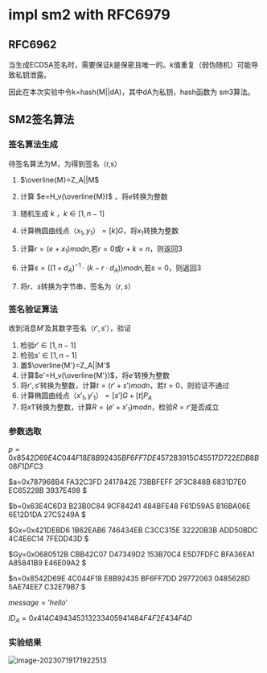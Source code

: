 # impl sm2 with RFC6979

## RFC6962

当生成ECDSA签名时，需要保证$k$是保密且唯一的。$k$值重复（弱伪随机）可能导致私钥泄露。

因此在本次实验中令k=hash(M||dA)，其中dA为私钥，hash函数为 sm3算法。

## SM2签名算法

### 签名算法生成

待签名算法为M，为得到签名（r,s）

1. $\overline{M}=Z_A||M$

2. 计算 $e=H_v(\overline{M})$ ，将$e$转换为整数
3. 随机生成 $k$ ，$k\in[1,n-1]$
4. 计算椭圆曲线点$（x_1,y_1）=[k]G$，将$x_1$转换为整数
5. 计算$r=(e+x_1) mod n$,若$r=0$或$r+k=n$，则返回3
6. 计算$s=((1+d_A)^{-1}\cdot(k-r\cdot d_A))mod n$,若$s=0$，则返回3
7. 将$r、s$转换为字节串，签名为$（r,s）$

### 签名验证算法

收到消息$M'$及其数字签名$（r',s'）$，验证

1. 检验$r'\in [1,n-1]$
2. 检验$s'\in [1,n-1]$
3. 置$\overline{M'}=Z_A||M'$
4. 计算$e'=H_v(\overline{M'})$，将$e'$转换为整数
5. 将$r',s'$转换为整数，计算$t=(r'+s')mod n$，若$t=0$，则验证不通过
6. 计算椭圆曲线点$（x'_1,y'_1）=[s']G+[t]P_A$
7. 将$x1'$转换为整数，计算$R=(e'+x'_1)mod n$，检验$R=r'$是否成立

### 参数选取

$p=0x8542D69E 4C044F18 E8B92435 BF6FF7DE 45728391 5C45517D 722EDB8B 08F1DFC3$

$a=0x787968B4 FA32C3FD 2417842E 73BBFEFF 2F3C848B 6831D7E0 EC65228B 3937E498  $

$b=0x63E4C6D3 B23B0C84 9CF84241 484BFE48 F61D59A5 B16BA06E 6E12D1DA 27C5249A  $

$Gx=0x421DEBD6 1B62EAB6 746434EB C3CC315E 32220B3B ADD50BDC 4C4E6C14 7FEDD43D  $

$Gy=0x0680512B CBB42C07 D47349D2 153B70C4 E5D7FDFC BFA36EA1 A85841B9 E46E09A2 $

$n=0x8542D69E 4C044F18 E8B92435 BF6FF7DD 29772063 0485628D 5AE74EE7 C32E79B7 $

$message='hello'$

$ID_A=0x414C494345313233405941484F4F2E434F4D$

### 实验结果

![image-20230719171922513](C:\Users\lzdwy\AppData\Roaming\Typora\typora-user-images\image-20230719171922513.png)

